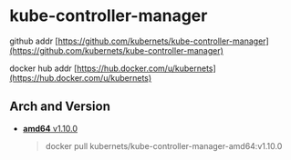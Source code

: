 # kube-controller-manager

github addr [https://github.com/kubernets/kube-controller-manager](https://github.com/kubernets/kube-controller-manager)

docker hub addr [https://hub.docker.com/u/kubernets](https://hub.docker.com/u/kubernets)

## Arch and Version

- [**amd64** v1.10.0](https://hub.docker.com/r/kubernets/kube-controller-manager-amd64)

    > docker pull kubernets/kube-controller-manager-amd64:v1.10.0
